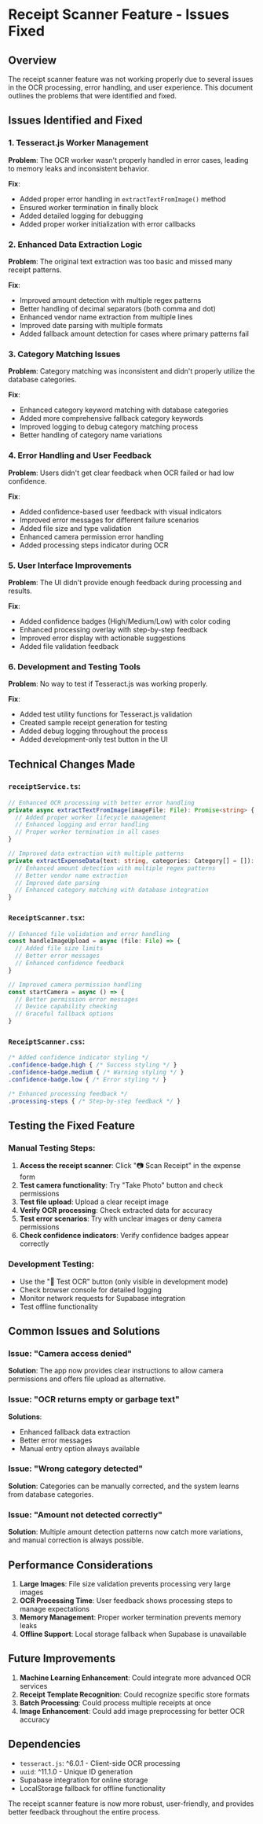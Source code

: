 # Receipt Scanner Feature - Issues Fixed

## Overview
The receipt scanner feature was not working properly due to several issues in the OCR processing, error handling, and user experience. This document outlines the problems that were identified and fixed.

## Issues Identified and Fixed

### 1. Tesseract.js Worker Management
**Problem**: The OCR worker wasn't properly handled in error cases, leading to memory leaks and inconsistent behavior.

**Fix**: 
- Added proper error handling in `extractTextFromImage()` method
- Ensured worker termination in finally block
- Added detailed logging for debugging
- Added proper worker initialization with error callbacks

### 2. Enhanced Data Extraction Logic
**Problem**: The original text extraction was too basic and missed many receipt patterns.

**Fix**:
- Improved amount detection with multiple regex patterns
- Better handling of decimal separators (both comma and dot)
- Enhanced vendor name extraction from multiple lines
- Improved date parsing with multiple formats
- Added fallback amount detection for cases where primary patterns fail

### 3. Category Matching Issues
**Problem**: Category matching was inconsistent and didn't properly utilize the database categories.

**Fix**:
- Enhanced category keyword matching with database categories
- Added more comprehensive fallback category keywords
- Improved logging to debug category matching process
- Better handling of category name variations

### 4. Error Handling and User Feedback
**Problem**: Users didn't get clear feedback when OCR failed or had low confidence.

**Fix**:
- Added confidence-based user feedback with visual indicators
- Improved error messages for different failure scenarios
- Added file size and type validation
- Enhanced camera permission error handling
- Added processing steps indicator during OCR

### 5. User Interface Improvements
**Problem**: The UI didn't provide enough feedback during processing and results.

**Fix**:
- Added confidence badges (High/Medium/Low) with color coding
- Enhanced processing overlay with step-by-step feedback
- Improved error display with actionable suggestions
- Added file validation feedback

### 6. Development and Testing Tools
**Problem**: No way to test if Tesseract.js was working properly.

**Fix**:
- Added test utility functions for Tesseract.js validation
- Created sample receipt generation for testing
- Added debug logging throughout the process
- Added development-only test button in the UI

## Technical Changes Made

### `receiptService.ts`:
```typescript
// Enhanced OCR processing with better error handling
private async extractTextFromImage(imageFile: File): Promise<string> {
  // Added proper worker lifecycle management
  // Enhanced logging and error handling
  // Proper worker termination in all cases
}

// Improved data extraction with multiple patterns
private extractExpenseData(text: string, categories: Category[] = []): ReceiptData {
  // Enhanced amount detection with multiple regex patterns
  // Better vendor name extraction
  // Improved date parsing
  // Enhanced category matching with database integration
}
```

### `ReceiptScanner.tsx`:
```typescript
// Enhanced file validation and error handling
const handleImageUpload = async (file: File) => {
  // Added file size limits
  // Better error messages
  // Enhanced confidence feedback
}

// Improved camera permission handling
const startCamera = async () => {
  // Better permission error messages
  // Device capability checking
  // Graceful fallback options
}
```

### `ReceiptScanner.css`:
```css
/* Added confidence indicator styling */
.confidence-badge.high { /* Success styling */ }
.confidence-badge.medium { /* Warning styling */ }
.confidence-badge.low { /* Error styling */ }

/* Enhanced processing feedback */
.processing-steps { /* Step-by-step feedback */ }
```

## Testing the Fixed Feature

### Manual Testing Steps:
1. **Access the receipt scanner**: Click "📷 Scan Receipt" in the expense form
2. **Test camera functionality**: Try "Take Photo" button and check permissions
3. **Test file upload**: Upload a clear receipt image
4. **Verify OCR processing**: Check extracted data for accuracy
5. **Test error scenarios**: Try with unclear images or deny camera permissions
6. **Check confidence indicators**: Verify confidence badges appear correctly

### Development Testing:
- Use the "🧪 Test OCR" button (only visible in development mode)
- Check browser console for detailed logging
- Monitor network requests for Supabase integration
- Test offline functionality

## Common Issues and Solutions

### Issue: "Camera access denied"
**Solution**: The app now provides clear instructions to allow camera permissions and offers file upload as alternative.

### Issue: "OCR returns empty or garbage text"
**Solutions**: 
- Enhanced fallback data extraction
- Better error messages
- Manual entry option always available

### Issue: "Wrong category detected"
**Solution**: Categories can be manually corrected, and the system learns from database categories.

### Issue: "Amount not detected correctly"
**Solution**: Multiple amount detection patterns now catch more variations, and manual correction is always possible.

## Performance Considerations

1. **Large Images**: File size validation prevents processing very large images
2. **OCR Processing Time**: User feedback shows processing steps to manage expectations
3. **Memory Management**: Proper worker termination prevents memory leaks
4. **Offline Support**: Local storage fallback when Supabase is unavailable

## Future Improvements

1. **Machine Learning Enhancement**: Could integrate more advanced OCR services
2. **Receipt Template Recognition**: Could recognize specific store formats
3. **Batch Processing**: Could process multiple receipts at once
4. **Image Enhancement**: Could add image preprocessing for better OCR accuracy

## Dependencies

- `tesseract.js`: ^6.0.1 - Client-side OCR processing
- `uuid`: ^11.1.0 - Unique ID generation
- Supabase integration for online storage
- LocalStorage fallback for offline functionality

The receipt scanner feature is now more robust, user-friendly, and provides better feedback throughout the entire process.

